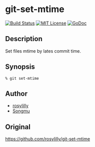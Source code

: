 git-set-mtime
=======

[![Build Status](https://travis-ci.org/Songmu/git-set-mtime.png?branch=master)][travis]
[![MIT License](http://img.shields.io/badge/license-MIT-blue.svg?style=flat-square)][license]
[![GoDoc](https://godoc.org/github.com/Songmu/git-set-mtime?status.svg)][godoc]

[travis]: https://travis-ci.org/Songmu/git-set-mtime
[license]: https://github.com/Songmu/git-set-mtime/blob/master/LICENSE
[godoc]: https://godoc.org/github.com/Songmu/git-set-mtime

## Description

Set files mtime by lates commit time.

## Synopsis

```console
% git set-mtime
```

## Author

- [rosylilly](https://github.com/rosylilly)
- [Songmu](https://github.com/Songmu)

## Original

https://github.com/rosylilly/git-set-mtime
